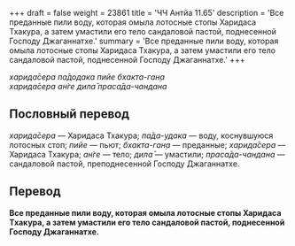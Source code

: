 +++
draft = false
weight = 23861
title = 'ЧЧ Антйа 11.65'
description = 'Все преданные пили воду, которая омыла лотосные стопы Харидаса Тхакура, а затем умастили его тело сандаловой пастой, поднесенной Господу Джаганнатхе.'
summary = 'Все преданные пили воду, которая омыла лотосные стопы Харидаса Тхакура, а затем умастили его тело сандаловой пастой, поднесенной Господу Джаганнатхе.'
+++

_харида̄сера па̄додака пийе бхакта-ган̣а  
харида̄сера ан̇ге дила̄ праса̄да-чандана_

## Пословный перевод

_харида̄сера_ — Харидаса Тхакура; _па̄да_\-_удака_ — воду, коснувшуюся лотосных стоп; _пийе_ — пьют; _бхакта_\-_ган̣а_ — преданные; _харида̄сера_ — Харидаса Тхакура; _ан̇ге_ — тело; _дила̄_ — умастили; _праса̄да_\-_чандана_ — сандаловой пастой, преподнесенной Господу Джаганнатхе.

## Перевод

**Все преданные пили воду, которая омыла лотосные стопы Харидаса Тхакура, а затем умастили его тело сандаловой пастой, поднесенной Господу Джаганнатхе.**
